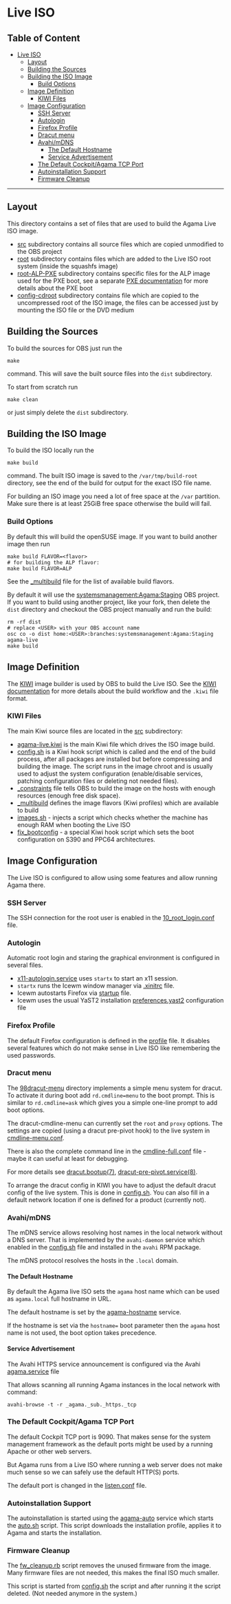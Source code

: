 # Live ISO

<!-- omit from toc -->
## Table of Content

- [Live ISO](#live-iso)
  - [Layout](#layout)
  - [Building the Sources](#building-the-sources)
  - [Building the ISO Image](#building-the-iso-image)
    - [Build Options](#build-options)
  - [Image Definition](#image-definition)
    - [KIWI Files](#kiwi-files)
  - [Image Configuration](#image-configuration)
    - [SSH Server](#ssh-server)
    - [Autologin](#autologin)
    - [Firefox Profile](#firefox-profile)
    - [Dracut menu](#dracut-menu)
    - [Avahi/mDNS](#avahimdns)
      - [The Default Hostname](#the-default-hostname)
      - [Service Advertisement](#service-advertisement)
    - [The Default Cockpit/Agama TCP Port](#the-default-cockpitagama-tcp-port)
    - [Autoinstallation Support](#autoinstallation-support)
    - [Firmware Cleanup](#firmware-cleanup)

---

## Layout

This directory contains a set of files that are used to build the Agama Live ISO
image.

- [src](src) subdirectory contains all source files which are copied unmodified
  to the OBS project
- [root](root) subdirectory contains files which are added to the Live ISO root
  system (inside the squashfs image)
- [root-ALP-PXE](root-ALP-PXE) subdirectory contains specific files for the ALP
  image used for the PXE boot, see a separate [PXE documentation](PXE.md) for
  more details about the PXE boot
- [config-cdroot](config-cdroot) subdirectory contains file which are copied to
  the uncompressed root of the ISO image, the files can be accessed just by
  mounting the ISO file or the DVD medium

## Building the Sources

To build the sources for OBS just run the

```shell
make
```

command. This will save the built source files into the `dist` subdirectory.

To start from scratch run

```shell
make clean
```

or just simply delete the `dist` subdirectory.

## Building the ISO Image

To build the ISO locally run the

```shell
make build
```

command. The built ISO image is saved to the `/var/tmp/build-root` directory,
see the end of the build for output for the exact ISO file name.

For building an ISO image you need a lot of free space at the `/var` partition.
Make sure there is at least 25GiB free space otherwise the build will
fail.

### Build Options

By default this will build the openSUSE image. If you want to build
another image then run

```shell
make build FLAVOR=<flavor>
# for building the ALP flavor:
make build FLAVOR=ALP
```

See the [_multibuild](src/_multibuild) file for the list of available build
flavors.

By default it will use the [systemsmanagement:Agama:Staging](
https://build.opensuse.org/project/show/systemsmanagement:Agama:Staging) OBS
project. If you want to build using another project, like your fork, then delete
the `dist` directory and checkout the OBS project manually and run the build:

```shell
rm -rf dist
# replace <USER> with your OBS account name
osc co -o dist home:<USER>:branches:systemsmanagement:Agama:Staging agama-live
make build
```

## Image Definition

The [KIWI](https://github.com/OSInside/kiwi) image builder is used by OBS to
build the Live ISO. See the [KIWI documentation](
https://osinside.github.io/kiwi/index.html) for more details about the build
workflow and the `.kiwi` file format.

### KIWI Files

The main Kiwi source files are located in the [src](src) subdirectory:

- [agama-live.kiwi](src/agama-live.kiwi) is the main Kiwi file which drives the
  ISO image build.
- [config.sh](src/config.sh) is a Kiwi hook script which is called and the end
  of the build process, after all packages are installed but before compressing
  and building the image. The script runs in the image chroot and is usually
  used to adjust the system configuration (enable/disable services, patching
  configuration files or deleting not needed files).
- [_constraints](src/_constraints) file tells OBS to build the image on the
  hosts with enough resources (enough free disk space).
- [_multibuild](src/_multibuild) defines the image flavors (Kiwi profiles)
  which are available to build
- [images.sh](src/images.sh) - injects a script which checks whether the machine
  has enough RAM when booting the Live ISO
- [fix_bootconfig](src/fix_bootconfig) - a special Kiwi hook script which sets
  the boot configuration on S390 and PPC64 architectures.

## Image Configuration

The Live ISO is configured to allow using some features and allow running Agama
there.

### SSH Server

The SSH connection for the root user is enabled in the [10_root_login.conf](
root/etc/ssh/sshd_config.d/10_root_login.conf) file.

### Autologin

Automatic root login and staring the graphical environment is configured in
several files.

- [x11-autologin.service](src/etc/systemd/system/x11-autologin.service) uses
  `startx` to start an x11 session.
- `startx` runs the Icewm window manager via [.xinitrc](root/root/.xinitrc)
  file.
- Icewm autostarts Firefox via [startup](root/root/.icewm/startup) file.
- Icewm uses the usual YaST2 installation
  [preferences.yast2](root/etc/icewm/preferences.yast2) configuration file

### Firefox Profile

The default Firefox configuration is defined in the
[profile](root/root/.mozilla/firefox/profile) file. It disables several features
which do not make sense in Live ISO like remembering the used passwords.

### Dracut menu

The [98dracut-menu](live/root/usr/lib/dracut/modules.d/98dracut-menu) directory
implements a simple menu system for dracut. To activate it
during boot add `rd.cmdline=menu` to the boot prompt. This is similar to
`rd.cmdline=ask` which gives you a simple one-line prompt to add boot options.

The dracut-cmdline-menu can currently set the `root` and `proxy` options. The
settings are copied (using a dracut pre-pivot hook) to the live system in
[cmdline-menu.conf](root/etc/cmdline-menu.conf).

There is also the complete command line in the
[cmdline-full.conf](root/etc/cmdline-full.conf) file - maybe it can useful at
least for debugging.

For more details see [dracut.bootup(7)](
https://man.archlinux.org/man/dracut.bootup.7.en),
[dracut-pre-pivot.service(8)](
https://man.archlinux.org/man/extra/dracut/dracut-pre-pivot.service.8.en).

To arrange the dracut config in KIWI you have to adjust the default dracut
config of the live system. This is done in [config.sh](src/config.sh). You can
also fill in a default network location if one is defined for a product
(currently not).

### Avahi/mDNS

The mDNS service allows resolving host names in the local network without
a DNS server. That is implemented by the `avahi-daemon` service which enabled
in the [config.sh](src/config.sh) file and installed in the `avahi` RPM package.

The mDNS protocol resolves the hosts in the `.local` domain.

#### The Default Hostname

By default the Agama live ISO sets the `agama` host name which can be used
as `agama.local` full hostname in URL.

The default hostname is set by the
[agama-hostname](root/etc/systemd/system/agama-hostname.service) service.

If the hostname is set via the `hostname=` boot parameter then the `agama`
host name is not used, the boot option takes precedence.

#### Service Advertisement

The Avahi HTTPS service announcement is configured via the Avahi
[agama.service](root/etc/avahi/services/agama.service) file

That allows scanning all running Agama instances in the local network with
command:

```shell
avahi-browse -t -r _agama._sub._https._tcp
```

### The Default Cockpit/Agama TCP Port

The default Cockpit TCP port is 9090. That makes sense for the system management
framework as the default ports might be used by a running Apache or other web
servers.

But Agama runs from a Live ISO where running a web server does not make much
sense so we can safely use the default HTTP(S) ports.

The default port is changed in the
[listen.conf](root/etc/systemd/system/cockpit.socket.d/listen.conf) file.

### Autoinstallation Support

The autoinstallation is started using the
[agama-auto](root/etc/systemd/system/agama-auto.service) service which starts
the [auto.sh](root/usr/bin/auto.sh) script. This script downloads the
installation profile, applies it to Agama and starts the installation.

### Firmware Cleanup

The [fw_cleanup.rb](root/tmp/fw_cleanup.rb) script removes the unused firmware
from the image. Many firmware files are not needed, this makes the final ISO
much smaller.

This script is started from [config.sh](src/config.sh) the script and after
running it the script deleted. (Not needed anymore in the system.)
